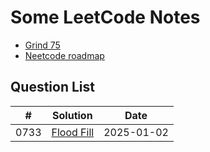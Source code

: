 # Some LeetCode Notes

- [Grind 75](https://www.techinterviewhandbook.org/grind75/)
- [Neetcode roadmap](https://neetcode.io/roadmap)

## Question List

| #    | Solution                                  | Date                                      |
| ---- | ----------------------------------------- | ----------------------------------------- |
| 0733 | [Flood Fill](./src/733.%20Flood%20Fill)      | 2025-01-02       |
